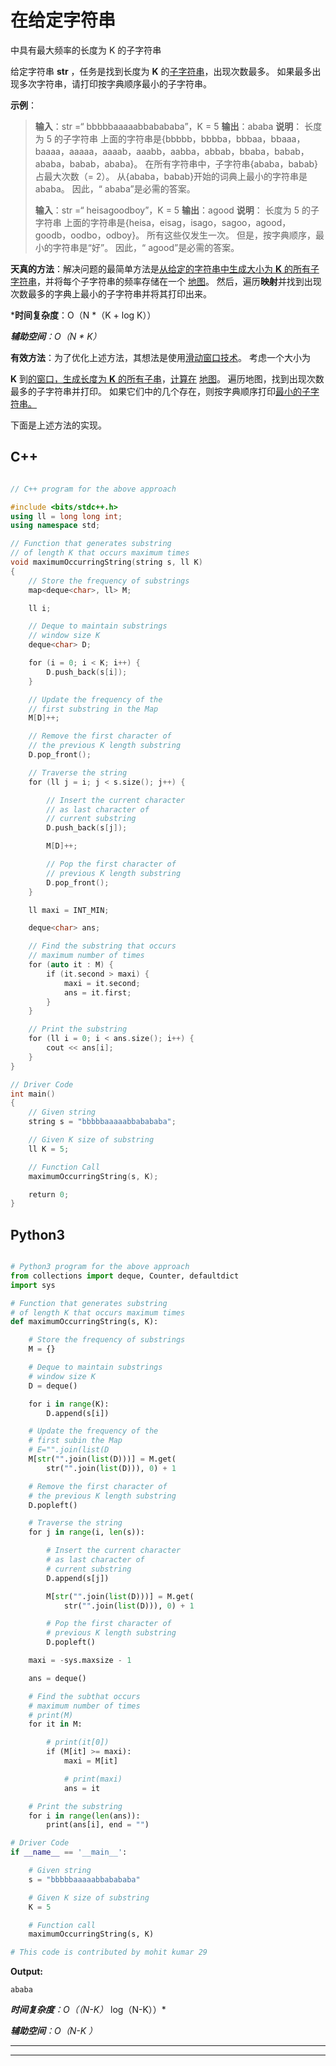 # 在给定字符串

中具有最大频率的长度为 K 的子字符串

给定字符串 **str** ，任务是找到长度为 **K** 的[子字符串](https://www.geeksforgeeks.org/substring-in-cpp/)，出现次数最多。 如果最多出现多次字符串，请打印按字典顺序最小的子字符串。

**示例**：

> **输入**：str =“ bbbbbaaaaabbabababa”，K = 5
> **输出**：ababa
> **说明**：
> 长度为 5 的子字符串 上面的字符串是{bbbbb，bbbba，bbbaa，bbaaa，baaaa，aaaaa，aaaab，aaabb，aabba，abbab，bbaba，babab，ababa，babab，ababa}。
> 在所有字符串中，子字符串{ababa，babab}占最大次数（= 2）。
> 从{ababa，babab}开始的词典上最小的字符串是 ababa。
> 因此，“ ababa”是必需的答案。
> 
> **输入**：str =“ heisagoodboy”，K = 5
> **输出**：agood
> **说明**：
> 长度为 5 的子字符串 上面的字符串是{heisa，eisag，isago，sagoo，agood，goodb，oodbo，odboy}。
> 所有这些仅发生一次。 但是，按字典顺序，最小的字符串是“好”。
> 因此，“ agood”是必需的答案。

**天真的方法**：解决问题的最简单方法是[从给定的字符串中生成大小为 **K** 的所有子字符串](https://www.geeksforgeeks.org/program-print-substrings-given-string/)，并将每个子字符串的频率存储在一个 [地图](http://www.geeksforgeeks.org/map-associative-containers-the-c-standard-template-library-stl/)。 然后，遍历**映射**并找到出现次数最多的字典上最小的子字符串并将其打印出来。

 ***时间复杂度**：O（N *（K + log K））

***辅助空间**：O（N * K）*

**有效方法**：为了优化上述方法，其想法是使用[滑动窗口技术](http://www.geeksforgeeks.org/window-sliding-technique/)。 考虑一个大小为

**K** 到[的窗口，生成长度为 **K** 的所有子串](https://www.geeksforgeeks.org/program-print-substrings-given-string/)，[计算在](https://www.geeksforgeeks.org/frequency-substring-string/) [地图](http://www.geeksforgeeks.org/map-associative-containers-the-c-standard-template-library-stl/)。 遍历地图，找到出现次数最多的子字符串并打印。 如果它们中的几个存在，则按字典顺序打印[最小的子字符串。](https://www.geeksforgeeks.org/lexicographically-next-string/)

下面是上述方法的实现。

## C++

```cpp

// C++ program for the above approach 

#include <bits/stdc++.h> 
using ll = long long int; 
using namespace std; 

// Function that generates substring 
// of length K that occurs maximum times 
void maximumOccurringString(string s, ll K) 
{ 
    // Store the frequency of substrings 
    map<deque<char>, ll> M; 

    ll i; 

    // Deque to maintain substrings 
    // window size K 
    deque<char> D; 

    for (i = 0; i < K; i++) { 
        D.push_back(s[i]); 
    } 

    // Update the frequency of the 
    // first substring in the Map 
    M[D]++; 

    // Remove the first character of 
    // the previous K length substring 
    D.pop_front(); 

    // Traverse the string 
    for (ll j = i; j < s.size(); j++) { 

        // Insert the current character 
        // as last character of 
        // current substring 
        D.push_back(s[j]); 

        M[D]++; 

        // Pop the first character of 
        // previous K length substring 
        D.pop_front(); 
    } 

    ll maxi = INT_MIN; 

    deque<char> ans; 

    // Find the substring that occurs 
    // maximum number of times 
    for (auto it : M) { 
        if (it.second > maxi) { 
            maxi = it.second; 
            ans = it.first; 
        } 
    } 

    // Print the substring 
    for (ll i = 0; i < ans.size(); i++) { 
        cout << ans[i]; 
    } 
} 

// Driver Code 
int main() 
{ 
    // Given string 
    string s = "bbbbbaaaaabbabababa"; 

    // Given K size of substring 
    ll K = 5; 

    // Function Call 
    maximumOccurringString(s, K); 

    return 0; 
} 

```

## Python3

```py

# Python3 program for the above approach 
from collections import deque, Counter, defaultdict 
import sys 

# Function that generates substring 
# of length K that occurs maximum times 
def maximumOccurringString(s, K): 

    # Store the frequency of substrings 
    M = {} 

    # Deque to maintain substrings 
    # window size K 
    D = deque() 

    for i in range(K): 
        D.append(s[i]) 

    # Update the frequency of the 
    # first subin the Map 
    # E="".join(list(D 
    M[str("".join(list(D)))] = M.get( 
        str("".join(list(D))), 0) + 1

    # Remove the first character of 
    # the previous K length substring 
    D.popleft() 

    # Traverse the string 
    for j in range(i, len(s)): 

        # Insert the current character 
        # as last character of 
        # current substring 
        D.append(s[j]) 

        M[str("".join(list(D)))] = M.get( 
            str("".join(list(D))), 0) + 1

        # Pop the first character of 
        # previous K length substring 
        D.popleft() 

    maxi = -sys.maxsize - 1

    ans = deque() 

    # Find the subthat occurs 
    # maximum number of times 
    # print(M) 
    for it in M: 

        # print(it[0]) 
        if (M[it] >= maxi): 
            maxi = M[it] 

            # print(maxi) 
            ans = it 

    # Print the substring 
    for i in range(len(ans)): 
        print(ans[i], end = "") 

# Driver Code 
if __name__ == '__main__': 

    # Given string 
    s = "bbbbbaaaaabbabababa"

    # Given K size of substring 
    K = 5

    # Function call 
    maximumOccurringString(s, K) 

# This code is contributed by mohit kumar 29

```

**Output:** 

```
ababa

```

***时间复杂度**：O（（N-K）* log（N-K））*

***辅助空间**：O（N-K ）*



* * *

* * *



